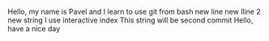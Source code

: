 Hello, my name is Pavel and I learn to use git from bash
new line
new lline 2
new string
I use interactive index
This string will be second commit
Hello, have a nice day
